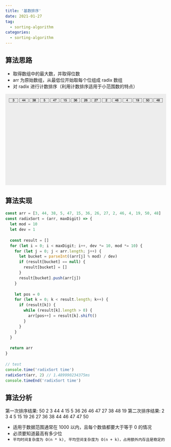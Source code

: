```yaml
---
title: '基数排序'
date: 2021-01-27
tag:
  - sorting-algorithm
categories:
  - sorting-algorithm
---
```


## 算法思路

- 取得数组中的最大数，并取得位数
- arr 为原始数组，从最低位开始取每个位组成 radix 数组
- 对 radix 进行计数排序（利用计数排序适用于小范围数的特点）

![基数排序](./images/radix_sort.gif)

## 算法实现

```js
const arr = [3, 44, 38, 5, 47, 15, 36, 26, 27, 2, 46, 4, 19, 50, 48]
const radixSort = (arr, maxDigit) => {
  let mod = 10
  let dev = 1

  const result = []
  for (let i = 0; i < maxDigit; i++, dev *= 10, mod *= 10) {
    for (let j = 0; j < arr.length; j++) {
      let bucket = parseInt((arr[j] % mod) / dev)
      if (result[bucket] == null) {
        result[bucket] = []
      }
      result[bucket].push(arr[j])
    }

    let pos = 0
    for (let k = 0; k < result.length; k++) {
      if (result[k]) {
        while (result[k].length > 0) {
          arr[pos++] = result[k].shift()
        }
      }
    }
  }

  return arr
}

// test
console.time('radixSort time')
radixSort(arr, 2) // 1.489990234375ms
console.timeEnd('radixSort time')
```

## 算法分析

第一次排序结果: 50 2 3 44 4 15 5 36 26 46 47 27 38 48 19
第二次排序结果: 2 3 4 5 15 19 26 27 36 38 44 46 47 47 50

- 适用于数据范围通常在 1000 以内，且每个数值都要大于等于 0 的情况
- 必须要知道最高有多少位
- `平均时间复杂度为 O(n * k), 平均空间复杂度为 O(n + k)，占用额外内存且是稳定的`
